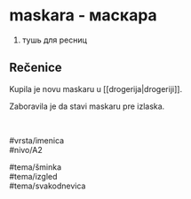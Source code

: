 # maskara - маскара

1. тушь для ресниц  

## Rečenice

Kupila je novu maskaru u [[drogerija|drogeriji]].

Zaboravila je da stavi maskaru pre izlaska.

<br>

#vrsta/imenica  
#nivo/A2  

#tema/šminka  
#tema/izgled  
#tema/svakodnevica  

